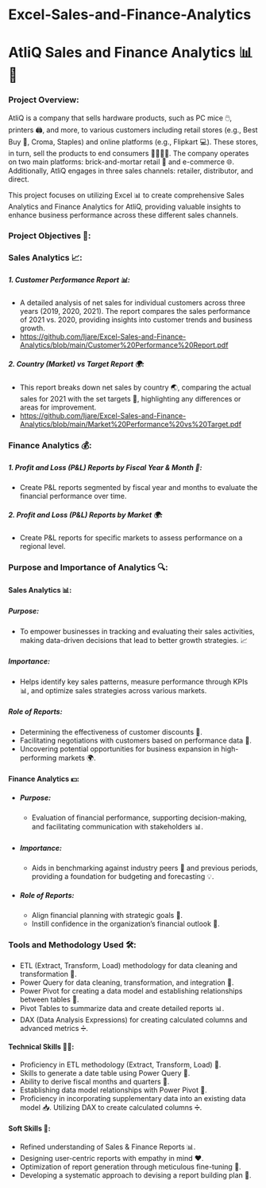 # Excel-Sales-and-Finance-Analytics
# AtliQ Sales and Finance Analytics 📊💼
### Project Overview:
AtliQ is a company that sells hardware products, such as PC mice 🖱️, printers 🖨️, and more, to various customers including retail stores (e.g., Best Buy 🏬, Croma, Staples) and online platforms (e.g., Flipkart 💻). These stores, in turn, sell the products to end consumers 👨‍👩‍👧‍👦. The company operates on two main platforms: brick-and-mortar retail 🏪 and e-commerce 🌐. Additionally, AtliQ engages in three sales channels: retailer, distributor, and direct.

This project focuses on utilizing Excel 📊 to create comprehensive Sales Analytics and Finance Analytics for AtliQ, providing valuable insights to enhance business performance across these different sales channels.

### Project Objectives 🎯:
### Sales Analytics 📈:
##### 1. Customer Performance Report 📊:
 - A detailed analysis of net sales for individual customers across three years (2019, 2020, 2021). The report compares the sales performance of 2021 vs. 2020, providing insights into customer trends and business growth.
 - https://github.com/Ijare/Excel-Sales-and-Finance-Analytics/blob/main/Customer%20Performance%20Report.pdf
##### 2. Country (Market) vs Target Report 🌍:
- This report breaks down net sales by country 🌏, comparing the actual sales for 2021 with the set targets 🎯, highlighting any differences or areas for improvement.
- https://github.com/Ijare/Excel-Sales-and-Finance-Analytics/blob/main/Market%20Performance%20vs%20Target.pdf
### Finance Analytics 💰:
##### 1. Profit and Loss (P&L) Reports by Fiscal Year & Month 📅:
- Create P&L reports segmented by fiscal year and months to evaluate the financial performance over time.
##### 2. Profit and Loss (P&L) Reports by Market 🌍:
- Create P&L reports for specific markets to assess performance on a regional level.
### Purpose and Importance of Analytics 🔍:
#### Sales Analytics 📊:
##### Purpose: 
- To empower businesses in tracking and evaluating their sales activities, making data-driven decisions that lead to better growth strategies. 📈
##### Importance: 
- Helps identify key sales patterns, measure performance through KPIs 📊, and optimize sales strategies across various markets.
##### Role of Reports:
- Determining the effectiveness of customer discounts 💸.
- Facilitating negotiations with customers based on performance data 🤝.
- Uncovering potential opportunities for business expansion in high-performing markets 🌍.
#### Finance Analytics 💵:
- ##### Purpose: 
  - Evaluation of financial performance, supporting decision-making, and facilitating communication with stakeholders 📊.
- ##### Importance: 
  - Aids in benchmarking against industry peers 🏢 and previous periods, providing a foundation for budgeting and forecasting 💡.
- ##### Role of Reports:
  - Align financial planning with strategic goals 🎯.
  - Instill confidence in the organization’s financial outlook 💪.
### Tools and Methodology Used 🛠️:
  - ETL (Extract, Transform, Load) methodology for data cleaning and transformation 🔄.
  - Power Query for data cleaning, transformation, and integration 🔧.
  - Power Pivot for creating a data model and establishing relationships between tables 🔗.
  - Pivot Tables to summarize data and create detailed reports 📊.
  - DAX (Data Analysis Expressions) for creating calculated columns and advanced metrics ➗.
#### Technical Skills 🧑‍💻:
  - Proficiency in ETL methodology (Extract, Transform, Load) 🔄.
  - Skills to generate a date table using Power Query 📅.
  - Ability to derive fiscal months and quarters 📆.
  - Establishing data model relationships with Power Pivot 🔗.
  - Proficiency in incorporating supplementary data into an existing data model 📥.
    Utilizing DAX to create calculated columns ➗.
#### Soft Skills 🌟:
- Refined understanding of Sales & Finance Reports 📊.
- Designing user-centric reports with empathy in mind ❤️.
- Optimization of report generation through meticulous fine-tuning 🔧.
- Developing a systematic approach to devising a report building plan 📝.
